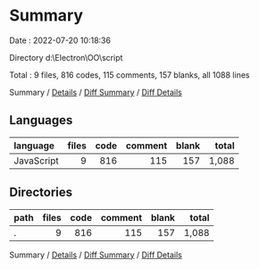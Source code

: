 # Summary

Date : 2022-07-20 10:18:36

Directory d:\\Electron\\OO\\script

Total : 9 files,  816 codes, 115 comments, 157 blanks, all 1088 lines

Summary / [Details](details.md) / [Diff Summary](diff.md) / [Diff Details](diff-details.md)

## Languages
| language | files | code | comment | blank | total |
| :--- | ---: | ---: | ---: | ---: | ---: |
| JavaScript | 9 | 816 | 115 | 157 | 1,088 |

## Directories
| path | files | code | comment | blank | total |
| :--- | ---: | ---: | ---: | ---: | ---: |
| . | 9 | 816 | 115 | 157 | 1,088 |

Summary / [Details](details.md) / [Diff Summary](diff.md) / [Diff Details](diff-details.md)